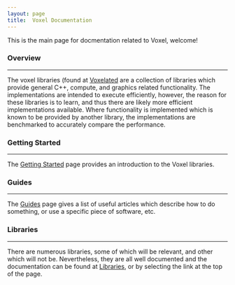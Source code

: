 ```yaml
---
layout: page
title:  Voxel Documentation
---
```


This is the main page for docmentation related to Voxel, welcome!

### Overview
-------------------------------------------------------------------------------

The voxel libraries (found at [Voxelated](https://github.com/Voxelated) are a
collection of libraries which provide general C++, compute, and graphics
related functionality. The implementations are intended to execute efficiently,
however, the reason for these libraries is to learn, and thus there are likely
more efficient implementations available. Where functionality is implemented
which is known to be provided by another library, the implementations are
benchmarked to accurately compare the performance.

### Getting Started
-------------------------------------------------------------------------------

The [Getting Started](GettingStarted.html) page provides an introduction to the Voxel libraries.

### Guides
-------------------------------------------------------------------------------

The [Guides](Guides.html) page gives a list of useful articles which describe
how to do something, or use a specific piece of software, etc.

### Libraries
-------------------------------------------------------------------------------

There are numerous libraries, some of which will be relevant, and other which
will not be. Nevertheless, they are all well documented and the documentation
can be found at [Libraries](Libraries.html), or by selecting the link at the
top of the page.